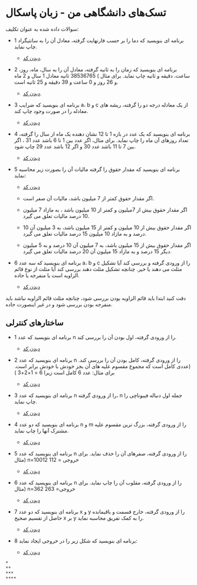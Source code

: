 # تسک‌های دانشگاهی من - زبان پاسکال
سوالات داده شده به عنوان تکلیف:

- 1 برنامه ای بنویسید که دما را بر حسب فارنهایت گرفته، معادل آن را به سانتیگراد چاپ نماید.

  - [دیدن کد](./if-statements/calculate-centigerade.pas).

- 2 برنامه ای بنویسید که زمان را به ثانیه گرفته، معادل آن را به سال، ماه، روز، ساعت، دقیقه و ثانیه چاپ نماید. برای مثال ) 38536765 ثانیه معادل 1 سال و 2 ماه و 26 روز و 0 ساعت و 39 دقیقه و 25 ثانیه است.

  - [دیدن کد](./if-statements/calculate-seconds.pas).

- 3 برنامه ای بنویسید که ضرایب a، b و c از یک معادله درجه دو را گرفته، ریشه های معادله را در صورت وجود چاپ کند.

  - [دیدن کد](./if-statements/calculate-darage2-roots.pas)

- 4 برنامه ای بنویسید که یک عدد در بازه 1 تا 12 نشان دهنده یک ماه از سال را گرفته، تعداد روزهای آن ماه را چاپ نماید. برای مثال، اگر عدد بین 1 تا 6 باشد عدد 31 ، اگر بین 7 تا 11 باشد عدد 30 و اگر 12 باشد عدد 29 چاپ شود.

  - [دیدن کد](./if-statements/calculate-days-in-month.pas)

- 5 برنامه ای بنویسید که مقدار حقوق را گرفته مالیات آن را بصورت زیر محاسبه نماید:

  - [دیدن کد](./if-statements/calculate-tax-on-salary.pas)

  - اگر مقدار حقوق کمتر از 7 میلیون باشد، مالیات آن صفر است.

  - اگر مقدار حقوق بیش از 7میلیون و کمتر از 10 میلیون باشد ، به مازاد 7 میلیون 10 درصد مالیات تعلق می گیرد.

  - اگر مقدار حقوق بیش از 10 میلیون و کمتر از 15 میلیون باشد، به 3 میلیون آن 10 درصد و به مازاد 10 میلیون 15 درصد مالیات تعلق می گیرد.

  - اگر مقدار حقوق بیش از 15 میلیون باشد، به 7 میلیون آن 10 درصد و به 5 میلیون دیگر 15 درصد و به مازاد 15 میلیون آن 20 درصد مالیات تعلق می گیرد.

- 6 برنامه ای بنویسید که سه عدد a، b و c را از ورودی گرفته و بررسی کند آیا تشکیل مثلث می دهند یا خیر. چنانچه تشکیل مثلث دهند بررسی کند آیا مثلث از نوع قائم الزاویه است یا منفرجه یا حاده.
  - [دیدن کد](./if-statements/calculate-triangle-type.pas)

دقت کنید ابتدا باید قائم الزاویه بودن بررسی شود، چنانچه مثلث قائم الزاویه نباشد باید منفرجه بودن بررسی شود و در غیر اینصورت حاده.

## ساختارهای کنترلی
- 1 برنامه ای بنویسید که عدد n را از ورودی گرفته، اول بودن آن را بررسی کند.

  - [دیدن کد](./controlling-structure/check-prime-number.pas)

- 2 برنامه ای بنویسید که عدد n را از ورودی گرفته، کامل بودن آن را بررسی کند. (عددی کامل است که مجموع مقسوم علیه های آن بجز خودش با خودش برابر است. برای مثال: عدد 6 کامل است زیرا 6 = 1+2+3 )

  - [دیدن کد](./controlling-structure/check-perfect-number.pas)

- 3 برنامه ای بنویسید که عدد n را از ورودی گرفته، n جمله اول دنباله فیبوناچی را چاپ نماید.

  - [دیدن کد](./controlling-structure/fibonacci.pas)

- 4 برنامه ای بنویسید که دو عدد n و m را از ورودی گرفته، بزرگ ترین مقسوم علیه مشترک آنها را چاپ نماید.
  - [دیدن کد](./controlling-structure/GCD.pas)
- 5   برنامه ای بنویسید که عدد n را از ورودی گرفته، صفرهای آن را حذف نماید. برای مثال) n=10012 خروجی = 112
  - [دیدن کد](./controlling-structure/remove-zero.pas)

- 6 برنامه ای بنویسید که عدد n را از ورودی گرفته، مقلوب آن را چاپ نماید. برای مثال) n=362 خروجی= 263

  - [دیدن کد](./controlling-structure/reverse-number.pas)

- 7 برنامه ای بنویسید که دو عدد x و y را از ورودی گرفته، خارج قسمت و باقیمانده حاصل از تقسیم صحیح x بر y را به کمک تفریق محاسبه نماید.

  - [دیدن کد](./controlling-structure/devision.pas)

- 8 برنامه ای بنویسید که شکل زیر را در خروجی ایجاد نماید:
  - [دیدن کد](./controlling-structure/stars-print.pas)

```
*
**
***
****
```
